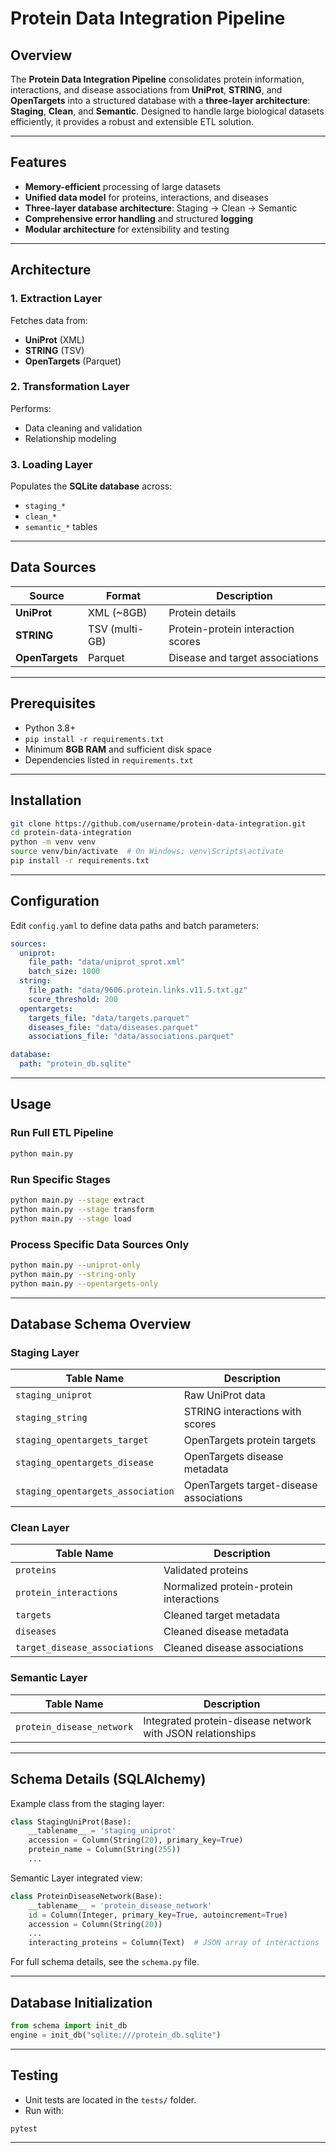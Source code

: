 #  Protein Data Integration Pipeline

## Overview

The **Protein Data Integration Pipeline** consolidates protein information, interactions, and disease associations from **UniProt**, **STRING**, and **OpenTargets** into a structured database with a **three-layer architecture**: **Staging**, **Clean**, and **Semantic**. Designed to handle large biological datasets efficiently, it provides a robust and extensible ETL solution.

---

##  Features

* **Memory-efficient** processing of large datasets
* **Unified data model** for proteins, interactions, and diseases
* **Three-layer database architecture**: Staging → Clean → Semantic
* **Comprehensive error handling** and structured **logging**
* **Modular architecture** for extensibility and testing

---

##  Architecture

### 1. **Extraction Layer**

Fetches data from:

* **UniProt** (XML)
* **STRING** (TSV)
* **OpenTargets** (Parquet)

### 2. **Transformation Layer**

Performs:

* Data cleaning and validation
* Relationship modeling

### 3. **Loading Layer**

Populates the **SQLite database** across:

* `staging_*`
* `clean_*`
* `semantic_*` tables

---

##  Data Sources

| Source          | Format         | Description                        |
| --------------- | -------------- | ---------------------------------- |
| **UniProt**     | XML (\~8GB)    | Protein details                    |
| **STRING**      | TSV (multi-GB) | Protein-protein interaction scores |
| **OpenTargets** | Parquet        | Disease and target associations    |

---

##  Prerequisites

* Python 3.8+
* `pip install -r requirements.txt`
* Minimum **8GB RAM** and sufficient disk space
* Dependencies listed in `requirements.txt`

---

##  Installation

```bash
git clone https://github.com/username/protein-data-integration.git
cd protein-data-integration
python -m venv venv
source venv/bin/activate  # On Windows: venv\Scripts\activate
pip install -r requirements.txt
```

---

##  Configuration

Edit `config.yaml` to define data paths and batch parameters:

```yaml
sources:
  uniprot:
    file_path: "data/uniprot_sprot.xml"
    batch_size: 1000
  string:
    file_path: "data/9606.protein.links.v11.5.txt.gz"
    score_threshold: 200
  opentargets:
    targets_file: "data/targets.parquet"
    diseases_file: "data/diseases.parquet"
    associations_file: "data/associations.parquet"

database:
  path: "protein_db.sqlite"
```

---

##  Usage

### Run Full ETL Pipeline

```bash
python main.py
```

### Run Specific Stages

```bash
python main.py --stage extract
python main.py --stage transform
python main.py --stage load
```

### Process Specific Data Sources Only

```bash
python main.py --uniprot-only
python main.py --string-only
python main.py --opentargets-only
```
---

##  Database Schema Overview

###  **Staging Layer**

| Table Name                        | Description                             |
| --------------------------------- | --------------------------------------- |
| `staging_uniprot`                 | Raw UniProt data                        |
| `staging_string`                  | STRING interactions with scores         |
| `staging_opentargets_target`      | OpenTargets protein targets             |
| `staging_opentargets_disease`     | OpenTargets disease metadata            |
| `staging_opentargets_association` | OpenTargets target-disease associations |

###  **Clean Layer**

| Table Name                    | Description                             |
| ----------------------------- | --------------------------------------- |
| `proteins`                    | Validated proteins                      |
| `protein_interactions`        | Normalized protein-protein interactions |
| `targets`                     | Cleaned target metadata                 |
| `diseases`                    | Cleaned disease metadata                |
| `target_disease_associations` | Cleaned disease associations            |

###  **Semantic Layer**

| Table Name                | Description                                                |
| ------------------------- | ---------------------------------------------------------- |
| `protein_disease_network` | Integrated protein-disease network with JSON relationships |

---

##  Schema Details (SQLAlchemy)

Example class from the staging layer:

```python
class StagingUniProt(Base):
    __tablename__ = 'staging_uniprot'
    accession = Column(String(20), primary_key=True)
    protein_name = Column(String(255))
    ...
```

Semantic Layer integrated view:

```python
class ProteinDiseaseNetwork(Base):
    __tablename__ = 'protein_disease_network'
    id = Column(Integer, primary_key=True, autoincrement=True)
    accession = Column(String(20))
    ...
    interacting_proteins = Column(Text)  # JSON array of interactions
```

For full schema details, see the `schema.py` file.

---

##  Database Initialization

```python
from schema import init_db
engine = init_db("sqlite:///protein_db.sqlite")
```

---

##  Testing

* Unit tests are located in the `tests/` folder.
* Run with:

```bash
pytest
```

---
